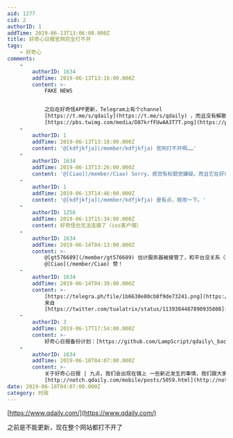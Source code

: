 ```yaml
---
aid: 1277
cid: 2
authorID: 1
addTime: 2019-06-13T13:06:00.000Z
title: 好奇心日报官网完全打不开
tags:
    - 好奇心
comments:
    -
        authorID: 1634
        addTime: 2019-06-13T13:16:00.000Z
        content: >-
            FAKE NEWS


            之后在好奇怪APP更新，Telegram上有个channel
            [https://t.me/s/qdaily](https://t.me/s/qdaily) ，而且没有解散
            [https://pbs.twimg.com/media/D87krfFUwAA3T7T.png](https://pbs.twimg.com/media/D87krfFUwAA3T7T.png)
    -
        authorID: 1
        addTime: 2019-06-13T13:18:00.000Z
        content: '@[kdfjkfja](/member/kdfjkfja) 官网打不开啊……'
    -
        authorID: 1634
        addTime: 2019-06-13T13:26:00.000Z
        content: '@[Ciao](/member/Ciao) Sorry，感觉有标题党嫌疑。而且它在好奇怪上还在更新，官网的确打不开，但标题不当。'
    -
        authorID: 1
        addTime: 2019-06-13T14:46:00.000Z
        content: '@[kdfjkfja](/member/kdfjkfja) 是有点，我改一下。'
    -
        authorID: 1256
        addTime: 2019-06-13T15:34:00.000Z
        content: 好奇怪也无法连接了（ios客户端）
    -
        authorID: 1634
        addTime: 2019-06-14T04:13:00.000Z
        content: >-
            @[gt576689](/member/gt576689) 估计服务器被接管了，和平台没关系（悲
            @[Ciao](/member/Ciao) 赞！
    -
        authorID: 1634
        addTime: 2019-06-14T04:30:00.000Z
        content: >-
            [https://telegra.ph/file/1b6630e80cb8f9de73241.png](https://telegra.ph/file/1b6630e80cb8f9de73241.png)
            来自
            [https://twitter.com/tualatrix/status/1139384487890935808](https://twitter.com/tualatrix/status/1139384487890935808)
    -
        authorID: 3
        addTime: 2019-06-17T17:54:00.000Z
        content: >-
            好奇心日报备份计划：[https://github.com/LampScript/qdaily\_backup](https://github.com/LampScript/qdaily_backup)
    -
        authorID: 1634
        addTime: 2019-06-18T04:07:00.000Z
        content: >-
            关于好奇心日报 | 九点，我们会出现在镇上 一些新近发生的事情，我们跟大家说一下。
            [http://notch.qdaily.com/mobile/posts/5059.html](http://notch.qdaily.com/mobile/posts/5059.html)
date: 2019-06-18T04:07:00.000Z
category: 时政
---
```


[https://www.qdaily.com/](https://www.qdaily.com/)

之前是不能更新，现在整个网站都打不开了

